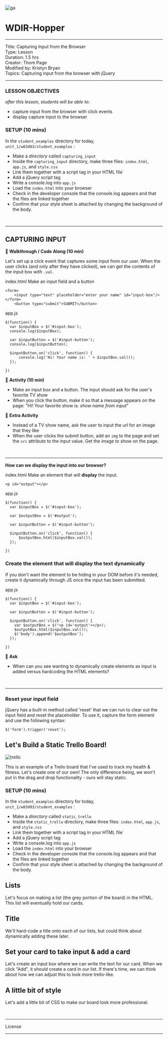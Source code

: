 ![ga](http://mobbook.generalassemb.ly/ga_cog.png)

# WDIR-Hopper

<hr>
Title: Capturing Input from the Browser<br>
Type: Lesson<br>
Duration: 1.5 hrs<br>
Creator: Thom Page<br>
Modified by: Kristyn Bryan<br>
Topics: Capturing input from the browser with jQuery<br>
<hr>

### LESSON OBJECTIVES
_after this lesson, students will be able to:_

- capture input from the browser with click events
- display capture input to the browser

### SETUP (10 mins)

In the `student_examples` directory for today, `unit_1/w03d03/student_examples` :

* Make a _directory_ called `capturing_input`
* Inside the `capturing_input` directory, make three files: `index.html`, `app.js`, and `style.css`
* Link them together with a script tag in your HTML file`
* Add a jQuery script tag
* Write a console.log into `app.js`
* Load the `index.html` into your browser
* Check in the developer console that the console.log appears and that the files are linked together
* Confirm that your style sheet is attached by changing the background of the body.

<br>
<hr>

## CAPTURING INPUT

&#x1F535; **Walkthrough / Code Along (10 min)**

Let's set up a click event that captures some input from our user. When the user clicks (and only after they have clicked), we can get the contents of the input box with `.val`.

index.html
Make an input field and a button

```
<form>
    <input type="text" placeholder="enter your name" id="input-box"/>
</form>
    <button type="submit">SUBMIT</button>
```

app.js

```
$(function() {
  var $inputBox = $('#input-box');
  console.log($inputBox);

  var $inputButton = $('#input-button');
  console.log($inputButton);

  $inputButton.on('click', function() {
  	  console.log('Hi! Your name is: ' + $inputBox.val());
  });

})
```

&#x1F535; **Activity (10 min)**

* Make an input box and a button. The input should ask for the user's favorite TV show
* When you click the button, make it so that a message appears on the page: "Hi! Your favorite show is: _show name from input_"

&#x1F535; **Extra Activity**

* Instead of a TV show name, ask the user to input the url for an image that they like
* When the user clicks the submit button, add an `img` to the page and set the `src` attribute to the input value. Get the image to show on the page.

<br>
<hr>



**How can we display the input into our browser?**

index.html
Make an element that will **display** the input.

```
<p id="output"></p>

```

app.js

```
$(function() {
  var $inputBox = $('#input-box');

  var $outputBox = $('#output');

  var $inputButton = $('#input-button');

  $inputButton.on('click', function() {
  	  $outputBox.html($inputBox.val());
  });

})
```

### Create the element that will display the text dynamically

If you don't want the element to be hiding in your DOM before it's needed, create it dynamically through JS once the input has been submitted.

app.js

```
$(function() {
  var $inputBox = $('#input-box');

  var $inputButton = $('#input-button');

  $inputButton.on('click', function() {
    var $outputBox = $("<p id='output'></p>);
    $outputBox.html($inputBox.val());
    $('body').append('$outputBox');
  });

})
```

&#x1F535; **Ask**

* When can you see wanting to dynamically create elements as input is added versus hardcoding the HTML elements?

<br>
<hr>

### Reset your input field

jQuery has a built-in method called 'reset' that we can run to clear out the input field and reset the placeholder. To use it, capture the form element and use the following syntax:

```
$('form').trigger('reset');
```

## Let's Build a Static Trello Board!

![trello](https://i.imgur.com/iNhPGLY.png)

This is an example of a Trello board that I've used to track my health & fitness. Let's create one of our own! The only difference being, we won't put in the drag and drop functionality - ours will stay static.

### SETUP (10 mins)

In the `student_examples` directory for today, `unit_1/w03d03/student_examples` :

* Make a _directory_ called `static_trello`
* Inside the `static_trello` directory, make three files: `index.html`, `app.js`, and `style.css`
* Link them together with a script tag in your HTML file`
* Add a jQuery script tag
* Write a console.log into `app.js`
* Load the `index.html` into your browser
* Check in the developer console that the console.log appears and that the files are linked together
* Confirm that your style sheet is attached by changing the background of the body.

## Lists

Let's focus on making a list (the grey portion of the board) in the HTML. This  list will eventually hold our cards.

## Title

We'll hard-code a title onto each of our lists, but could think about dynamically adding these later.

## Set your card to take input & add a card

Let's create an input box where we can write the text for our card. When we click "Add", it should create a card in our list. If there's time, we can think about how we can adjust this to look more trello-like.


## A little bit of style

Let's add a little bit of CSS to make our board look more professional.

<br>
<hr>
License
<hr>
